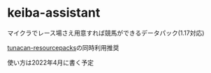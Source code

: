 # keiba-assistant
マイクラでレース場さえ用意すれば競馬ができるデータパック(1.17対応)

[tunacan-resourcepacks](https://github.com/tunakaniri/tunacan-resourcepacks/)の同時利用推奨

使い方は2022年4月に書く予定
